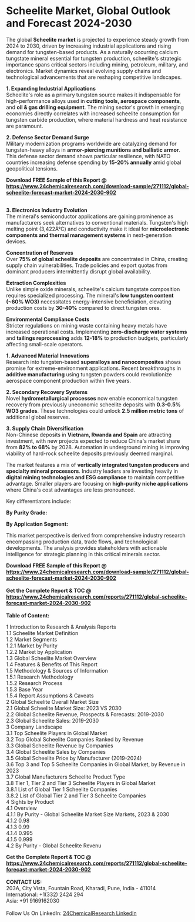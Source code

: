 <h1>Scheelite Market, Global Outlook and Forecast 2024-2030</h1><p>The global <strong>Scheelite market</strong> is projected to experience steady growth from 2024 to 2030, driven by increasing industrial applications and rising demand for tungsten-based products. As a naturally occurring calcium tungstate mineral essential for tungsten production, scheelite's strategic importance spans critical sectors including mining, petroleum, military, and electronics. Market dynamics reveal evolving supply chains and technological advancements that are reshaping competitive landscapes.</p><p><strong>1. Expanding Industrial Applications</strong><br>
Scheelite's role as a primary tungsten source makes it indispensable for high-performance alloys used in <strong>cutting tools, aerospace components</strong>, and <strong>oil &amp; gas drilling equipment</strong>. The mining sector's growth in emerging economies directly correlates with increased scheelite consumption for tungsten carbide production, where material hardness and heat resistance are paramount.</p><p><strong>2. Defense Sector Demand Surge</strong><br>
Military modernization programs worldwide are catalyzing demand for tungsten-heavy alloys in <strong>armor-piercing munitions and ballistic armor</strong>. This defense sector demand shows particular resilience, with NATO countries increasing defense spending by <strong>15-20% annually</strong> amid global geopolitical tensions.</p><div><b>Download FREE Sample of this Report @ 
            <a href="https://www.24chemicalresearch.com/download-sample/271112/global-scheelite-forecast-market-2024-2030-902">
            https://www.24chemicalresearch.com/download-sample/271112/global-scheelite-forecast-market-2024-2030-902</a></b></div><br><p><strong>3. Electronics Industry Evolution</strong><br>
The mineral's semiconductor applications are gaining prominence as manufacturers seek alternatives to conventional materials. Tungsten's high melting point (3,422Â°C) and conductivity make it ideal for <strong>microelectronic components and thermal management systems</strong> in next-generation devices.</p><p><strong>Concentration of Reserves</strong><br>
    Over <strong>75% of global scheelite deposits</strong> are concentrated in China, creating supply chain vulnerabilities. Trade policies and export quotas from dominant producers intermittently disrupt global availability.</p><p><strong>Extraction Complexities</strong><br>
    Unlike simple oxide minerals, scheelite's calcium tungstate composition requires specialized processing. The mineral's <strong>low tungsten content (~60% WO3)</strong> necessitates energy-intensive beneficiation, elevating production costs by <strong>30-40%</strong> compared to direct tungsten ores.</p><p><strong>Environmental Compliance Costs</strong><br>
    Stricter regulations on mining waste containing heavy metals have increased operational costs. Implementing <strong>zero-discharge water systems</strong> and <strong>tailings reprocessing</strong> adds <strong>12-18%</strong> to production budgets, particularly affecting small-scale operators.</p><p><strong>1. Advanced Material Innovations</strong><br>
Research into tungsten-based <strong>superalloys and nanocomposites</strong> shows promise for extreme-environment applications. Recent breakthroughs in <strong>additive manufacturing</strong> using tungsten powders could revolutionize aerospace component production within five years.</p><p><strong>2. Secondary Recovery Systems</strong><br>
Novel <strong>hydrometallurgical processes</strong> now enable economical tungsten recovery from previously uneconomic scheelite deposits with <strong>0.3-0.5% WO3 grades</strong>. These technologies could unlock <strong>2.5 million metric tons</strong> of additional global reserves.</p><p><strong>3. Supply Chain Diversification</strong><br>
Non-Chinese deposits in <strong>Vietnam, Rwanda and Spain</strong> are attracting investment, with new projects expected to reduce China's market share from <strong>82% to 68%</strong> by 2028. Automation in underground mining is improving viability of hard-rock scheelite deposits previously deemed marginal.</p><p>The market features a mix of <strong>vertically integrated tungsten producers</strong> and <strong>specialty mineral processors</strong>. Industry leaders are investing heavily in <strong>digital mining technologies and ESG compliance</strong> to maintain competitive advantage. Smaller players are focusing on <strong>high-purity niche applications</strong> where China's cost advantages are less pronounced.</p><p>Key differentiators include:</p><p><strong>By Purity Grade:</strong></p><p><strong>By Application Segment:</strong></p><p>This market perspective is derived from comprehensive industry research encompassing production data, trade flows, and technological developments. The analysis provides stakeholders with actionable intelligence for strategic planning in this critical minerals sector.</p><div><b>Download FREE Sample of this Report @ 
            <a href="https://www.24chemicalresearch.com/download-sample/271112/global-scheelite-forecast-market-2024-2030-902">
            https://www.24chemicalresearch.com/download-sample/271112/global-scheelite-forecast-market-2024-2030-902</a></b></div><br><div><b>Get the Complete Report & TOC @ 
            <a href="https://www.24chemicalresearch.com/reports/271112/global-scheelite-forecast-market-2024-2030-902">
            https://www.24chemicalresearch.com/reports/271112/global-scheelite-forecast-market-2024-2030-902</a></b></div><br>
            <b>Table of Content:</b><p>1 Introduction to Research & Analysis Reports<br />
    1.1 Scheelite Market Definition<br />
    1.2 Market Segments<br />
        1.2.1 Market by Purity<br />
        1.2.2 Market by Application<br />
    1.3 Global Scheelite Market Overview<br />
    1.4 Features & Benefits of This Report<br />
    1.5 Methodology & Sources of Information<br />
        1.5.1 Research Methodology<br />
        1.5.2 Research Process<br />
        1.5.3 Base Year<br />
        1.5.4 Report Assumptions & Caveats<br />
2 Global Scheelite Overall Market Size<br />
    2.1 Global Scheelite Market Size: 2023 VS 2030<br />
    2.2 Global Scheelite Revenue, Prospects & Forecasts: 2019-2030<br />
    2.3 Global Scheelite Sales: 2019-2030<br />
3 Company Landscape<br />
    3.1 Top Scheelite Players in Global Market<br />
    3.2 Top Global Scheelite Companies Ranked by Revenue<br />
    3.3 Global Scheelite Revenue by Companies<br />
    3.4 Global Scheelite Sales by Companies<br />
    3.5 Global Scheelite Price by Manufacturer (2019-2024)<br />
    3.6 Top 3 and Top 5 Scheelite Companies in Global Market, by Revenue in 2023<br />
    3.7 Global Manufacturers Scheelite Product Type<br />
    3.8 Tier 1, Tier 2 and Tier 3 Scheelite Players in Global Market<br />
        3.8.1 List of Global Tier 1 Scheelite Companies<br />
        3.8.2 List of Global Tier 2 and Tier 3 Scheelite Companies<br />
4 Sights by Product<br />
    4.1 Overview<br />
        4.1.1 By Purity - Global Scheelite Market Size Markets, 2023 & 2030<br />
        4.1.2 0.98<br />
        4.1.3 0.99<br />
        4.1.4 0.995<br />
        4.1.5 0.999<br />
    4.2 By Purity - Global Scheelite Revenu</p><div><b>Get the Complete Report & TOC @ 
            <a href="https://www.24chemicalresearch.com/reports/271112/global-scheelite-forecast-market-2024-2030-902">
            https://www.24chemicalresearch.com/reports/271112/global-scheelite-forecast-market-2024-2030-902</a></b></div><br><b>CONTACT US:</b><br>
            203A, City Vista, Fountain Road, Kharadi, Pune, India - 411014<br>
            International: +1(332) 2424 294<br>
            Asia: +91 9169162030 <br><br>
            Follow Us On LinkedIn: <a href="https://www.linkedin.com/company/24chemicalresearch/">24ChemicalResearch LinkedIn</a>